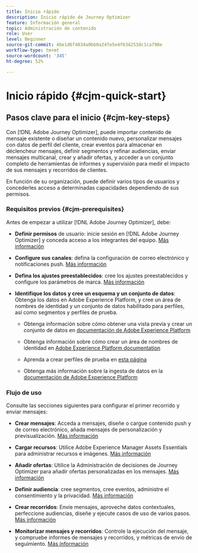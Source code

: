 ```yaml
---
title: Inicio rápido
description: Inicio rápido de Journey Optimizer
feature: Información general
topic: Administración de contenido
role: User
level: Beginner
source-git-commit: 4be1d6f4034a0bb0a24fe5e4f634253dc1ca798e
workflow-type: tm+mt
source-wordcount: '345'
ht-degree: 52%

---
```


# Inicio rápido {#cjm-quick-start}

## Pasos clave para el inicio {#cjm-key-steps}

Con [!DNL Adobe Journey Optimizer], puede importar contenido de mensaje existente o diseñar un contenido nuevo, personalizar mensajes con datos de perfil del cliente, crear eventos para almacenar en déclencheur mensajes, definir segmentos y refinar audiencias, enviar mensajes multicanal, crear y añadir ofertas, y acceder a un conjunto completo de herramientas de informes y supervisión para medir el impacto de sus mensajes y recorridos de clientes.

En función de su organización, puede definir varios tipos de usuarios y concederles acceso a determinadas capacidades dependiendo de sus permisos.

### Requisitos previos {#cjm-prerequisites}

Antes de empezar a utilizar [!DNL Adobe Journey Optimizer], debe:

* **Definir permisos** de usuario: inicie sesión en  [!DNL Adobe Journey Optimizer] y conceda acceso a los integrantes del equipo. [Más información](../using/administration/permissions.md)

* **Configure sus canales**: defina la configuración de correo electrónico y notificaciones push. [Más información](../using/configuration/get-started-configuration.md)

* **Defina los ajustes preestablecidos**: cree los ajustes preestablecidos y configure los parámetros de marca. [Más información](../using/configuration/message-presets.md)

* **Identifique los datos y cree un esquema y un conjunto de datos**: Obtenga los datos en Adobe Experience Platform, y cree un área de nombres de identidad y un conjunto de datos habilitado para perfiles, así como segmentos y perfiles de prueba.

   * Obtenga información sobre cómo obtener una vista previa y crear un conjunto de datos en [documentación de Adobe Experience Platform](https://experienceleague.adobe.com/docs/experience-platform/catalog/datasets/user-guide.html?lang=es)

   * Obtenga información sobre cómo crear un área de nombres de identidad en [Adobe Experience Platform documentation](https://experienceleague.adobe.com/docs/experience-platform/identity/namespaces.html?lang=es#manage-namespaces)

   * Aprenda a crear perfiles de prueba en [esta página](../using/building-journeys/creating-test-profiles.md)

   * Obtenga más información sobre la ingesta de datos en la [documentación de Adobe Experience Platform](https://experienceleague.adobe.com/docs/experience-platform/ingestion/home.html?lang=es)


### Flujo de uso

Consulte las secciones siguientes para configurar el primer recorrido y enviar mensajes:

* **Crear mensajes**: Acceda a mensajes, diseñe o cargue contenido push y de correo electrónico, añada mensajes de personalización y previsualización. [Más información](create-message.md)

* **Cargar recursos**: Utilice Adobe Experience Manager Assets Essentials para administrar recursos e imágenes. [Más información](assets-essentials.md)

* **Añadir ofertas**: Utilice la Administración de decisiones de Journey Optimizer para añadir ofertas personalizadas en los mensajes. [Más información](../using/offers/get-started/starting-offer-decisioning.md)

* **Definir audiencia**: cree segmentos, cree eventos, administre el consentimiento y la privacidad. [Más información](../using/segment/about-segments.md)

* **Crear recorridos**: Envíe mensajes, aproveche datos contextuales, perfeccione audiencias, diseñe y ejecute casos de uso de varios pasos. [Más información](building-journeys/journey.md)

* **Monitorizar mensajes y recorridos**: Controle la ejecución del mensaje, y compruebe informes de mensajes y recorridos, y métricas de envío de seguimiento. [Más información](message-monitoring.md)
